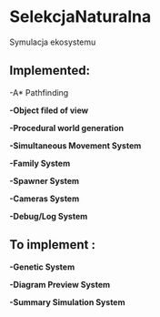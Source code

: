 # SelekcjaNaturalna
Symulacja ekosystemu 

## Implemented:

-A* Pathfinding

**-Object filed of view**

**-Procedural world generation**

**-Simultaneous Movement System**

**-Family System**

**-Spawner System**

**-Cameras System**

**-Debug/Log System**


## To implement :

**-Genetic System**

**-Diagram Preview System**

**-Summary Simulation System**
